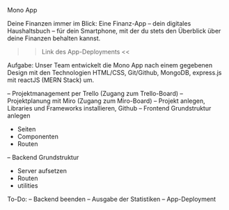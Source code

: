 Mono App

Deine Finanzen immer im Blick: Eine Finanz-App – dein digitales Haushaltsbuch – für dein Smartphone, mit der du stets den Überblick über deine Finanzen behalten kannst.

>> Link des App-Deployments <<

Aufgabe:
Unser Team entwickelt die Mono App nach einem gegebenen Design mit den Technologien HTML/CSS, Git/Github, MongoDB, express.js mit reactJS (MERN Stack) um.

– Projektmanagement per Trello (Zugang zum Trello-Board)
– Projektplanung mit Miro (Zugang zum Miro-Board)
– Projekt anlegen, Libraries und Frameworks installieren, Github
– Frontend Grundstruktur anlegen
+ Seiten
+ Componenten
+ Routen

– Backend Grundstruktur
+ Server aufsetzen
+ Routen
+ utilities

To-Do:
– Backend beenden
– Ausgabe der Statistiken
– App-Deployment
